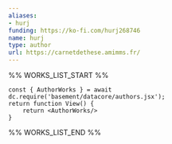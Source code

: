 ```yaml
---
aliases:
- hurj
funding: https://ko-fi.com/hurj268746
name: hurj
type: author
url: https://carnetdethese.amimms.fr/
---
```



%% WORKS_LIST_START %%

```datacorejsx
const { AuthorWorks } = await dc.require('basement/datacore/authors.jsx');
return function View() {
    return <AuthorWorks/>
}
```
%% WORKS_LIST_END %%